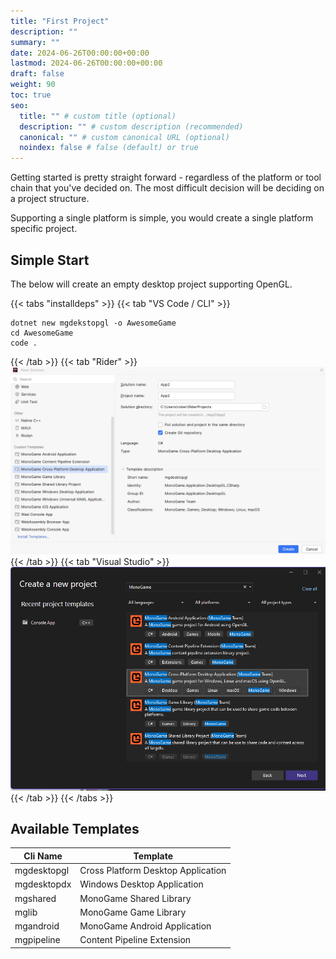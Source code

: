 ```yaml
---
title: "First Project"
description: ""
summary: ""
date: 2024-06-26T00:00:00+00:00
lastmod: 2024-06-26T00:00:00+00:00
draft: false
weight: 90
toc: true
seo:
  title: "" # custom title (optional)
  description: "" # custom description (recommended)
  canonical: "" # custom canonical URL (optional)
  noindex: false # false (default) or true
---
```


Getting started is pretty straight forward - regardless of the platform or tool chain that you've decided
on. The most difficult decision will be deciding on a project structure.

Supporting a single platform is simple, you would create a single platform specific project.

## Simple Start

The below will create an empty desktop project supporting OpenGL.

{{< tabs "installdeps" >}}
{{< tab "VS Code / CLI" >}}
```shell
dotnet new mgdekstopgl -o AwesomeGame
cd AwesomeGame
code .
```
{{< /tab >}}
{{< tab "Rider" >}}
![Rider New Project](ridernewproj.png)
{{< /tab >}}
{{< tab "Visual Studio" >}}
![Visual Studio New Project](visualstudionew.png)
{{< /tab >}}
{{< /tabs >}}

## Available Templates

| Cli Name    | Template                           |
|-------------|------------------------------------|
| mgdesktopgl | Cross Platform Desktop Application |
| mgdesktopdx | Windows Desktop Application        |
| mgshared    | MonoGame Shared Library            |
| mglib       | MonoGame Game Library              |
| mgandroid   | MonoGame Android Application       |
| mgpipeline  | Content Pipeline Extension         |
